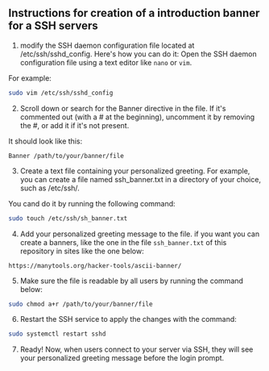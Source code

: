 ## Instructions for creation of a introduction banner for a SSH servers

1. modify the SSH daemon configuration file located at /etc/ssh/sshd_config. Here's how you can do it:
Open the SSH daemon configuration file using a text editor like `nano` or `vim`.

For example: 

```sh
sudo vim /etc/ssh/sshd_config

```
2. Scroll down or search for the Banner directive in the file. If it's commented out (with a # at the beginning), uncomment it by removing the #, or add it if it's not present. 

It should look like this:

```
Banner /path/to/your/banner/file

```
3. Create a text file containing your personalized greeting. For example, you can create a file named ssh_banner.txt in a directory of your choice, such as /etc/ssh/. 

You cand do it by running the following command:

```sh
sudo touch /etc/ssh/sh_banner.txt

```
4. Add your personalized greeting message to the file. if you want you can create a banners, like the one in the file `ssh_banner.txt` of this repository in sites like the one below: 


```
https://manytools.org/hacker-tools/ascii-banner/

```
5. Make sure the file is readable by all users by running the command below:

```sh
sudo chmod a+r /path/to/your/banner/file

```
6. Restart the SSH service to apply the changes with the command:

```sh
sudo systemctl restart sshd

```
7. Ready! Now, when users connect to your server via SSH, they will see your personalized greeting message before the login prompt.